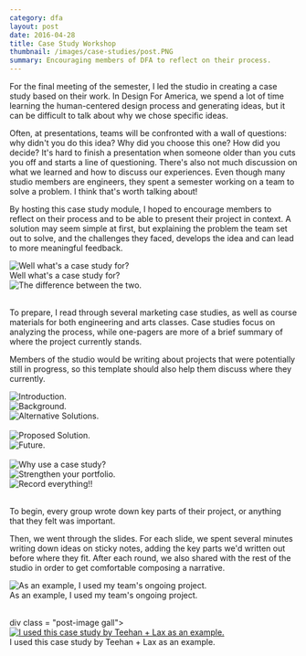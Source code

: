 ```yaml
---
category: dfa
layout: post
date: 2016-04-28
title: Case Study Workshop
thumbnail: /images/case-studies/post.PNG
summary: Encouraging members of DFA to reflect on their process.
---
```

For the final meeting of the semester, I led the studio in creating a case study based on their work. In Design For America, we spend a lot of time learning the human-centered design process and generating ideas, but it can be difficult to talk about why we chose specific ideas. 

Often, at presentations, teams will be confronted with a wall of questions: why didn't you do this idea? Why did you choose this one? How did you decide? It's hard to finish a presentation when someone older than you cuts you off and starts a line of questioning. There's also not much discussion on what we learned and how to discuss our experiences. Even though many studio members are engineers, they spent a semester working on a team to solve a problem. I think that's worth talking about!

By hosting this case study module, I hoped to encourage members to reflect on their process and to be able to present their project in context. A solution may seem simple at first, but explaining the problem the team set out to solve, and the challenges they faced, develops the idea and can lead to more meaningful feedback. 

<div class = "post-image gall">
<image alt ="Well what's a case study for?" src= "/images/case-studies/cs(2).PNG"/> <br/>
Well what's a case study for?
</div><!--
--><div class = "post-image gall">
<image alt ="The difference between the two." src= "/images/case-studies/cs(3).PNG"/> <br/>
</div><br/>

To prepare, I read through several marketing case studies, as well as course materials for both engineering and arts classes. Case studies focus on analyzing the process, while one-pagers are more of a brief summary of where the project currently stands. 

Members of the studio would be writing about projects that were potentially still in progress, so this template should also help them discuss where they currently.

<div class = "post-image gall">
<image alt ="Introduction." src= "/images/case-studies/cs(4).PNG"/> <br/>
</div><!--
--><div class = "post-image gall">
<image alt ="Background." src= "/images/case-studies/cs(5).PNG"/> <br/>
</div><!--
--><div class = "post-image gall">
<image alt ="Alternative Solutions." src= "/images/case-studies/cs(6).PNG"/> <br/>
</div>
<br/>

<div class = "post-image gall">
<image alt ="Proposed Solution." src= "/images/case-studies/cs(7).PNG"/> <br/>
</div><!--
--><div class = "post-image gall">
<image alt ="Future." src= "/images/case-studies/cs(8).PNG"/> <br/>
</div>
<br/>

<div class = "post-image gall">
<image alt ="Why use a case study?" src= "/images/case-studies/cs(9).PNG"/> <br/>
</div><!--
--><div class = "post-image gall">
<image alt ="Strengthen your portfolio." src= "/images/case-studies/cs(10).PNG"/> <br/>
</div><!--
--><div class = "post-image gall">
<image alt ="Record everything!!" src= "/images/case-studies/cs(11).PNG"/> <br/>
</div>
<br/>

To begin, every group wrote down key parts of their project, or anything that they felt was important.

Then, we went through the slides. For each slide, we spent several minutes writing down ideas on sticky notes, adding the key parts we'd written out before where they fit. After each round, we also shared with the rest of the studio in order to get comfortable composing a narrative.

<div class = "post-image">
<image alt ="As an example, I used my team's ongoing project." src= "/images/case-studies/post.PNG"/> <br/>
As an example, I used my team's ongoing project. 
</div>
<br/>

div class = "post-image gall"> <a href= "http://www.teehanlax.com/story/shipwire/" target="_blank">
<image alt ="I used this case study by Teehan + Lax as an example." src= "/images/case-studies/cs(12).PNG"/> </a> <br/>
I used this case study by Teehan + Lax as an example.
</div>
<br/>



